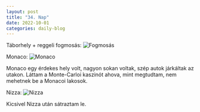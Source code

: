 ```yaml
---
layout: post
title: "34. Nap"
date: 2022-10-01
categories: daily-blog
---
```


Táborhely + reggeli fogmosás: ![Fogmosás](/day33fog.jpg)

Monaco: ![Monaco](/day33monaco.jpg)

Monaco egy érdekes hely volt, nagyon sokan voltak, szép autok járkáltak az utakon. Láttam a Monte-Carloi kaszinót ahova, mint megtudtam, nem mehetnek be a Monacoi lakosok.

Nizza: ![Nizza](/day33nice.jpg)

Kicsivel Nizza után sátraztam le.

